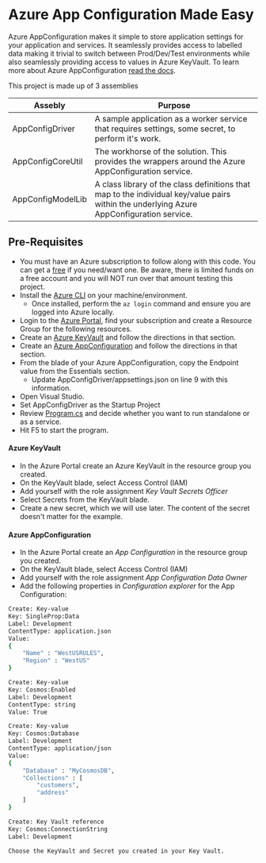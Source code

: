 # Azure App Configuration Made Easy

Azure AppConfiguration makes it simple to store application settings for your application and services. It seamlessly provides access to labelled data making it trivial to switch between Prod/Dev/Test environments while also seamlessly providing access to values in Azure KeyVault. To learn more about Azure AppConfiguration [read the docs](https://learn.microsoft.com/en-us/azure/azure-app-configuration/overview).

This project is made up of 3 assemblies

|Assebly|Purpose|
|---|---|
|AppConfigDriver|A sample application as a worker service that requires settings, some secret, to perform it's work.|
|AppConfigCoreUtil|The workhorse of the solution. This provides the wrappers around the Azure AppConfiguration service.|
|AppConfigModelLib|A class library of the class definitions that map to the individual key/value pairs within the underlying Azure AppConfiguration service.|

## Pre-Requisites

- You must have an Azure subscription to follow along with this code. You can get a [free](https://azure.microsoft.com/en-us/free) if you need/want one. Be aware, there is limited funds on a free account and you will NOT run over that amount testing this project. 
- Install the [Azure CLI](https://learn.microsoft.com/en-us/cli/azure/install-azure-cli) on your machine/environment.
    - Once installed, perform the `az login` command and ensure you are logged into Azure locally.
- Login to the [Azure Portal](https://portal.azure.com), find your subscription and create a Resource Group for the following resources. 
- Create an [Azure KeyVault](#azure-keyvault) and follow the directions in that section. 
- Create an [Azure AppConfiguration](#azure-appconfiguration) and follow the directions in that section.
- From the blade of your Azure AppConfiguration, copy the Endpoint value from the Essentials section. 
    - Update AppConfigDriver/appsettings.json on line 9 with this information.
- Open Visual Studio.
- Set AppConfigDriver as the Startup Project
- Review [Program.cs](/AppConfigDriver/Program.cs) and decide whether you want to run standalone or as a service.
- Hit F5 to start the program.

#### Azure KeyVault

- In the Azure Portal create an Azure KeyVault in the resource group you created.
- On the KeyVault blade, select Access Control (IAM)
- Add yourself with the role assignment *Key Vault Secrets Officer*
- Select Secrets from the KeyVault blade.
- Create a new secret, which we will use later. The content of the secret doesn't matter for the example.

#### Azure AppConfiguration

- In the Azure Portal create an *App Configuration* in the resource group you created.
- On the KeyVault blade, select Access Control (IAM)
- Add yourself with the role assignment *App Configuration Data Owner*
- Add the following properties in *Configuration explorer* for the App Configuration:

```bash
Create: Key-value
Key: SingleProp:Data
Label: Development
ContentType: application.json
Value:
{
	"Name" : "WestUSRULES",
	"Region" : "WestUS"
}
```

```bash
Create: Key-value
Key: Cosmos:Enabled
Label: Development
ContentType: string
Value: True
```

```bash
Create: Key-value
Key: Cosmos:Database
Label: Development
ContentType: application/json
Value:
{
	"Database" : "MyCosmosDB",
	"Collections" : [
		"customers",
		"address"
	]
}
```

```bash
Create: Key Vault reference
Key: Cosmos:ConnectionString
Label: Development

Choose the KeyVault and Secret you created in your Key Vault.
```
